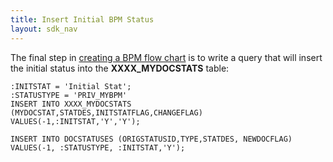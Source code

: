 ```yaml
---
title: Insert Initial BPM Status
layout: sdk_nav
---
```



The final step in [creating a BPM flow
chart](Creating_BPM_Flow_Charts "wikilink") is to write a query that
will insert the initial status into the **XXXX_MYDOCSTATS** table:

``` tsql
:INITSTAT = 'Initial Stat';
:STATUSTYPE = 'PRIV_MYBPM'
INSERT INTO XXXX_MYDOCSTATS
(MYDOCSTAT,STATDES,INITSTATFLAG,CHANGEFLAG)
VALUES(-1,:INITSTAT,'Y','Y');

INSERT INTO DOCSTATUSES (ORIGSTATUSID,TYPE,STATDES, NEWDOCFLAG)
VALUES(-1, :STATUSTYPE, :INITSTAT,'Y');
```
